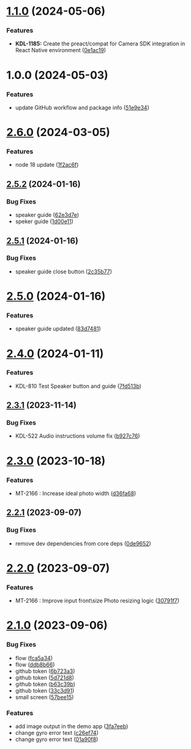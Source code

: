 # [1.1.0](https://github.com/3dlook-me/camera-widget-react/compare/v1.0.0...v1.1.0) (2024-05-06)


### Features

* **KDL-1185:** Create the preact/compat for Camera SDK integration in React Native environment ([0e1ac19](https://github.com/3dlook-me/camera-widget-react/commit/0e1ac19959ffd51cea4459c4ddee888cb14a1b8f))

# 1.0.0 (2024-05-03)


### Features

* update GitHub workflow and package info ([51e9e34](https://github.com/3dlook-me/camera-widget-react/commit/51e9e34c008d8a86530c61774b37793e57f1d31e))

# [2.6.0](https://github.com/3dlook-me/widget-camera/compare/v2.5.2...v2.6.0) (2024-03-05)


### Features

* node 18 update ([1f2ac6f](https://github.com/3dlook-me/widget-camera/commit/1f2ac6f61817a2e3eb7f9bccff3b868d5e6e332b))

## [2.5.2](https://github.com/3dlook-me/widget-camera/compare/v2.5.1...v2.5.2) (2024-01-16)


### Bug Fixes

* speaker guide ([62e3d7e](https://github.com/3dlook-me/widget-camera/commit/62e3d7e68444f99ab96989ef17d079bfd41b28a2))
* speker guide ([1d00e11](https://github.com/3dlook-me/widget-camera/commit/1d00e11b62dcdecf97885ac29e04dd606464d0cd))

## [2.5.1](https://github.com/3dlook-me/widget-camera/compare/v2.5.0...v2.5.1) (2024-01-16)


### Bug Fixes

* speaker guide close button ([2c35b77](https://github.com/3dlook-me/widget-camera/commit/2c35b774c1bbdc7f0e3708aa249c32ab5e390e08))

# [2.5.0](https://github.com/3dlook-me/widget-camera/compare/v2.4.0...v2.5.0) (2024-01-16)


### Features

* speaker guide updated ([83d7481](https://github.com/3dlook-me/widget-camera/commit/83d7481250a8732c3866caf64301a78aead99f7c))

# [2.4.0](https://github.com/3dlook-me/widget-camera/compare/v2.3.1...v2.4.0) (2024-01-11)


### Features

* KDL-810 Test Speaker button and guide ([7fd513b](https://github.com/3dlook-me/widget-camera/commit/7fd513bee7a93387fa09824075639df8fc161966))

## [2.3.1](https://github.com/3dlook-me/widget-camera/compare/v2.3.0...v2.3.1) (2023-11-14)


### Bug Fixes

* KDL-522 Audio instructions volume fix ([b927c76](https://github.com/3dlook-me/widget-camera/commit/b927c763fb128cc37198ae9745d059cb6cb3eb0f))

# [2.3.0](https://github.com/3dlook-me/widget-camera/compare/v2.2.1...v2.3.0) (2023-10-18)


### Features

* MT-2166 : Increase ideal photo width ([d36fa68](https://github.com/3dlook-me/widget-camera/commit/d36fa68ef0a76901dd079137b6d8121c3025a8af))

## [2.2.1](https://github.com/3dlook-me/widget-camera/compare/v2.2.0...v2.2.1) (2023-09-07)


### Bug Fixes

* remove dev dependencies from core deps ([0de9652](https://github.com/3dlook-me/widget-camera/commit/0de9652edd0d00a228ab55f32465eb4ac10f2172))

# [2.2.0](https://github.com/3dlook-me/widget-camera/compare/v2.1.0...v2.2.0) (2023-09-07)


### Features

* MT-2166 : Improve input front\size Photo resizing logic ([30791f7](https://github.com/3dlook-me/widget-camera/commit/30791f7a232dbf530dfab833a36710e9ecc82065))

# [2.1.0](https://github.com/3dlook-me/widget-camera/compare/v2.0.5...v2.1.0) (2023-09-06)


### Bug Fixes

* flow ([fca5a34](https://github.com/3dlook-me/widget-camera/commit/fca5a34f5b590682f60a1ae9a206a902b07aead1))
* flow ([ddb8b66](https://github.com/3dlook-me/widget-camera/commit/ddb8b66426b2b6bdbe721d2fe72d363ef1c04a8b))
* github token ([6b723a3](https://github.com/3dlook-me/widget-camera/commit/6b723a3cdc8e86cd10980d1006258c05946006b5))
* github token ([5d721d8](https://github.com/3dlook-me/widget-camera/commit/5d721d860c0774ede3b8c24df80bf6be2894cf1e))
* github token ([b63c39b](https://github.com/3dlook-me/widget-camera/commit/b63c39b40cfb3797015a3b25c5a043bc830a507d))
* github token ([33c3d91](https://github.com/3dlook-me/widget-camera/commit/33c3d911d12ccb4ee0266d67decd331e9e3d7875))
* small screen ([57bee15](https://github.com/3dlook-me/widget-camera/commit/57bee159bffd71232ad8b0996d02299f87d32c48))


### Features

* add image output in the demo app ([3fa7eeb](https://github.com/3dlook-me/widget-camera/commit/3fa7eeb7dd16c9a3732ed6a9aa739cc2870a3a45))
* change gyro error text ([c26ef74](https://github.com/3dlook-me/widget-camera/commit/c26ef74b8e1a404b2e386f09d8f8da9442a8d557))
* change gyro error text ([01a90f8](https://github.com/3dlook-me/widget-camera/commit/01a90f8a613a162b5d8d74282d8e4027d4da8748))
